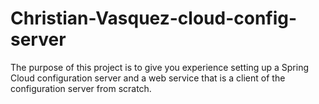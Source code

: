 # Christian-Vasquez-cloud-config-server
The purpose of this project is to give you experience setting up a Spring Cloud configuration server and a web service that is a client of the configuration server from scratch.
